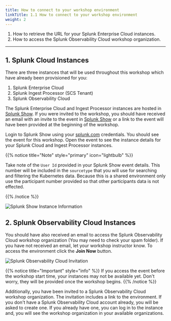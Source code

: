 ```yaml
---
title: How to connect to your workshop environment
linkTitle: 1.1 How to connect to your workshop environment
weight: 2
---
```


1. How to retrieve the URL for your Splunk Enterprise Cloud instances.
2. How to access the Splunk Observability Cloud workshop organization.

---

## 1. Splunk Cloud Instances

There are three instances that will be used throughout this workshop which have already been provisioned for you:

1. Splunk Enterprise Cloud
2. Splunk Ingest Processor (SCS Tenant)
3. Splunk Observability Cloud

The Splunk Enterprise Cloud and Ingest Processor instances are hosted in [Splunk Show](https://show.splunk.com). If you were invited to the workshop, you should have received an email with an invite to the event in [Splunk Show](https://show.splunk.com) or a link to the event will have been provided at the beginning of the workshop.

Login to Splunk Show using your [splunk.com](https://login.splunk.com/) credentials. You should see the event for this workshop. Open the event to see the instance details for your Splunk Cloud and Ingest Processor instances.

{{% notice title="Note" style="primary" icon="lightbulb" %}}

Take note of the `User Id` provided in your Splunk Show event details. This number will be included in the `sourcetype` that you will use for searching and filtering the Kubernetes data. Because this is a shared environment only use the participant number provided so that other participants data is not effected.

{{% /notice %}}

![Splunk Show Instance Information](../../images/show_instance_information.png)

## 2. Splunk Observability Cloud Instances

You should have also received an email to access the Splunk Observability Cloud workshop organization (You may need to check your spam folder). If you have not received an email, let your workshop instructor know. To access the environment click the **Join Now** button.

![Splunk Observability Cloud Invitation](../../images/workshop_invitation.png)

{{% notice title="Important" style="info" %}}
If you access the event before the workshop start time, your instances may not be available yet. Don't worry, they will be provided once the workshop begins.
{{% /notice %}}

Additionally, you have been invited to a Splunk Observability Cloud workshop organization. The invitation includes a link to the environment. If you don't have a Splunk Observability Cloud account already, you will be asked to create one. If you already have one, you can log in to the instance and, you will see the workshop organization in your available organizations.
